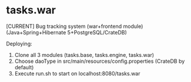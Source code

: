 # tasks.war
[CURRENT] Bug tracking system (war+frontend module) (Java+Spring+Hibernate 5+PostgreSQL/CrateDB)

Deploying:
  1. Clone all 3 modules (tasks.base, tasks.engine, tasks.war)
  2. Choose daoType in src/main/resources/config.properties (CrateDB by default)
  3. Execute run.sh to start on localhost:8080/tasks.war

